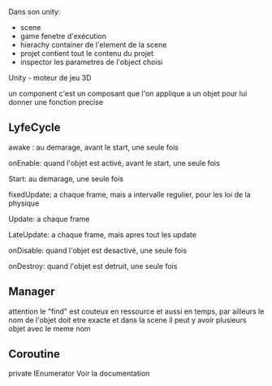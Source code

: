 Dans son unity:

- scene
- game
  fenetre d'exécution
- hierachy
  container de l'element de la scene
- projet
  contient tout le contenu du projet
- inspector
  les parametres de l'object choisi

Unity - moteur de jeu 3D

un component c'est un composant que l'on applique a un objet pour lui donner une fonction precise

## LyfeCycle

awake : au demarage, avant le start, une seule fois

onEnable: quand l'objet est activé, avant le start, une seule fois

Start: au demarage, une seule fois

fixedUpdate: a chaque frame, mais a intervalle regulier, pour les loi de la physique

Update: a chaque frame

LateUpdate: a chaque frame, mais apres tout les update

onDisable: quand l'objet est desactivé, une seule fois

onDestroy: quand l'objet est detruit, une seule fois

## Manager

attention le "find" est couteux en ressource et aussi en temps, par ailleurs le nom de l'objet doit etre exacte et dans la scene il peut y avoir plusieurs objet avec le meme nom

## Coroutine

private IEnumerator
Voir la documentation